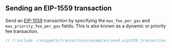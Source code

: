 ## Sending an EIP-1559 transaction

Send an [EIP-1559](https://eips.ethereum.org/EIPS/eip-1559) transaction by specifying the `max_fee_per_gas` and `max_priority_fee_per_gas` fields. This is also known as a dynamic or priority fee transaction.

```rust
// [!include ~/snippets/transactions/examples/send_eip1559_transaction.rs]
```
